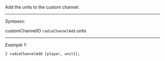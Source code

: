 Add the units to the custom channel.


---
*Syntaxes:*

customChannelID `radioChannelAdd` units

---
*Example 1:*

```sqf
2 radioChannelAdd [player, unit1];
```